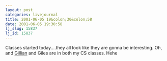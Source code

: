 ```yaml
---
layout: post
categories: livejournal
title: 2001-06-05 19&colon;30&colon;58
date: 2001-06-05 19:30:58
lj_slug: 15837
lj_id: 15837
---
```

Classes started today....they all look like they are gonna be interesting. Oh, and [Gillian](http://www.livejournal.com/users/gillybean) and Giles are in both my CS classes. Hehe
